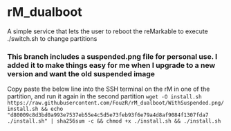 # rM_dualboot
A simple service that lets the user to reboot the reMarkable to execute ./switch.sh to change partitions
### This branch includes a suspended.png file for personal use. I added it to make things easy for me when I upgrade to a new version and want the old suspended image
Copy paste the below line into the SSH terminal on the rM in one of the partition, and run it again in the second partition
`wget -O install.sh https://raw.githubusercontent.com/FouzR/rM_dualboot/WithSuspended.png/install.sh && echo "d80009c8d3bd0a993e7537eb55e4c5d5e73feb93f6e79a4d8af9084f1307fda7 ./install.sh" | sha256sum -c && chmod +x ./install.sh && ./install.sh`

